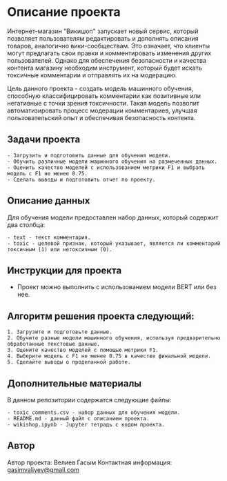 # Описание проекта

Интернет-магазин "Викишоп" запускает новый сервис, который позволяет пользователям редактировать и дополнять описания товаров, аналогично вики-сообществам. Это означает, что клиенты могут предлагать свои правки и комментировать изменения других пользователей. Однако для обеспечения безопасности и качества контента магазину необходим инструмент, который будет искать токсичные комментарии и отправлять их на модерацию.

Цель данного проекта - создать модель машинного обучения, способную классифицировать комментарии как позитивные или негативные с точки зрения токсичности. Такая модель позволит автоматизировать процесс модерации комментариев, улучшая пользовательский опыт и обеспечивая безопасность контента.

## Задачи проекта

    - Загрузить и подготовить данные для обучения модели.
    - Обучить различные модели машинного обучения на размеченных данных.
    - Оценить качество моделей с использованием метрики F1 и выбрать модель с F1 не менее 0.75.
    - Сделать выводы и подготовить отчет по проекту.

## Описание данных

Для обучения модели предоставлен набор данных, который содержит два столбца:

    - text - текст комментария.
    - toxic - целевой признак, который указывает, является ли комментарий токсичным (1) или нетоксичным (0).

## Инструкции для проекта

- Проект можно выполнить с использованием модели BERT или без нее.

## Алгоритм решения проекта следующий:

    1. Загрузите и подготовьте данные.
    2. Обучите разные модели машинного обучения, используя предварительно обработанные текстовые данные.
    3. Оцените качество моделей с помощью метрики F1.
    4. Выберите модель с F1 не менее 0.75 в качестве финальной модели.
    5. Сделайте выводы о проделанной работе.

## Дополнительные материалы

В данном репозитории содержатся следующие файлы:

    - toxic_comments.csv - набор данных для обучения модели.
    - README.md - данный файл с описанием проекта.
    - wikishop.ipynb - Jupyter тетрадь с кодом проекта.

## Автор

Автор проекта: Велиев Гасым
Контактная информация: gasimvaliyev@gmail.com
